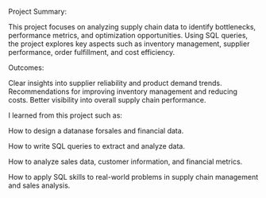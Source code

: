 Project Summary:

This project focuses on analyzing supply chain data to identify bottlenecks, performance metrics, and optimization opportunities. Using SQL queries, the project explores key aspects such as inventory management, supplier performance, order fulfillment, and cost efficiency.

Outcomes:

Clear insights into supplier reliability and product demand trends.
Recommendations for improving inventory management and reducing costs.
Better visibility into overall supply chain performance.

I learned from this project such as:

How to design a datanase forsales and financial data.

How to write SQL queries to extract and analyze data.

How to analyze sales data, customer information, and financial metrics.

How to apply SQL skills to real-world problems in supply chain management and sales analysis.
